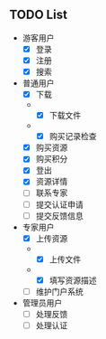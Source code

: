 ## TODO List
- 游客用户
    - [x] 登录
    - [x] 注册
    - [x] 搜索
- 普通用户
    - [x] 下载
    - - [x] 下载文件
    - - [x] 购买记录检查
    - [x] 购买资源
    - [x] 购买积分
    - [x] 登出
    - [x] 资源详情
    - [ ] 联系专家
    - [ ] 提交认证申请
    - [ ] 提交反馈信息
- 专家用户
    - [x] 上传资源
    - - [x] 上传文件
    - - [x] 填写资源描述
    - [ ] 维护门户系统
- 管理员用户
    - [ ] 处理反馈
    - [ ] 处理认证
